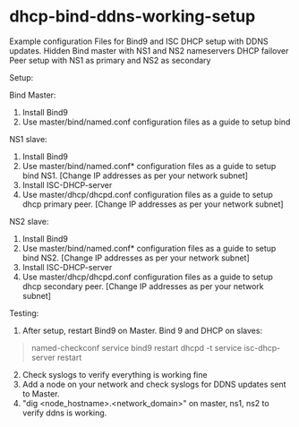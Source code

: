 # dhcp-bind-ddns-working-setup
Example configuration Files for Bind9 and ISC DHCP setup with DDNS updates. 
Hidden Bind master with NS1 and NS2 nameservers
DHCP failover Peer setup with NS1 as primary and NS2 as secondary

Setup:

Bind Master:
1. Install Bind9
2. Use master/bind/named.conf configuration files as a guide to setup bind

NS1 slave:
1. Install Bind9
2. Use master/bind/named.conf* configuration files as a guide to setup bind NS1. [Change IP addresses as per your network subnet]
3. Install ISC-DHCP-server
4. Use master/dhcp/dhcpd.conf configuration files as a guide to setup dhcp primary peer. [Change IP addresses as per your network subnet]

NS2 slave:
1. Install Bind9
2. Use master/bind/named.conf* configuration files as a guide to setup bind NS2. [Change IP addresses as per your network subnet]
3. Install ISC-DHCP-server
4. Use master/dhcp/dhcpd.conf configuration files as a guide to setup dhcp secondary peer. [Change IP addresses as per your network subnet]

Testing:
1. After setup, restart Bind9 on Master. Bind 9 and DHCP on slaves: 
> named-checkconf
> service bind9 restart
> dhcpd -t
> service isc-dhcp-server restart
2. Check syslogs to verify everything is working fine
3. Add a node on your network and check syslogs for DDNS updates sent to Master.
4. "dig <node_hostname>.<network_domain>" on master, ns1, ns2 to verify ddns is working. 
